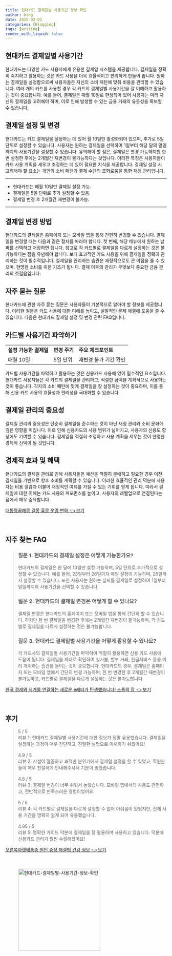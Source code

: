 ```yaml
---
title: 현대카드 결제일별 사용기간 정보 확인
author: bing
date: 2025-02-02
categories: [Blogging]
tags: [writing]
render_with_liquid: false
---
```



<h2 id='현대카드_결제일별_사용기간'>현대카드 결제일별 사용기간</h2>

<p>현대카드는 다양한 카드 사용자에게 유용한 결제일 시스템을 제공합니다. 결제일을 정확히 숙지하고 활용하는 것은 카드 사용을 더욱 효율적이고 편리하게 만들어 줍니다. 원하는 결제일을 설정함으로써 사용자들은 자신의 소비 패턴에 맞춰 비용을 관리할 수 있습니다. 여러 개의 카드를 사용할 경우 각 카드의 결제일별 사용기간을 잘 이해하고 활용하는 것이 중요합니다. 예를 들어, 결제일은 매월 10일로 한정되어 있어 사용자는 미리 자신의 결제일을 고려해야 하며, 이로 인해 발생할 수 있는 금융 거래의 유동성을 확보할 수 있습니다.</p>

<h2 id='결제일_설정과_변경'>결제일 설정 및 변경</h2>

<p>현대카드는 카드 결제일을 설정하는 데 있어 월 10일만 활성화되어 있으며, 추가로 5일 단위로 설정할 수 있습니다. 사용자는 원하는 결제일을 선택하여 1일부터 해당 달의 말일까지의 사용기간을 설정할 수 있습니다. 유의해야 할 점은, 결제일은 변경 가능하지만 한 번 설정한 후에는 2개월간 재변경이 불가능하다는 것입니다. 이러한 특징은 사용자들이 카드 사용 계획을 세우고 조정하는 데 있어 필요한 지식을 제공합니다. 결제일 설정 시 고려해야 할 요소는 개인의 소비 패턴과 결제 수단의 조화로움을 통한 재정 관리입니다.</p>

<hr />

<ul>
    <li>현대카드는 매월 10일만 결제일 설정 가능.</li>
    <li>결제일은 5일 단위로 추가 설정할 수 있음.</li>
    <li>결제일 변경 후 2개월간 재변경이 불가능.</li>
</ul>

<hr />

<h2 id='하루_사용기간_활용법'>결제일 변경 방법</h2>

<p>현대카드의 결제일은 홈페이지 또는 모바일 앱을 통해 간편히 변경할 수 있습니다. 결제일을 변경할 때는 다음과 같은 절차를 따라야 합니다. 첫 번째, 해당 메뉴에서 원하는 날짜를 선택하고 저장하면 됩니다. 참고로 각 카드별로 결제일을 다르게 설정하는 것은 불가능하다는 점을 유념해야 합니다. 보다 효과적인 카드 사용을 위해 결제일을 정확히 관리하는 것이 필수적입니다. 결제일을 관리하는 습관은 재정적으로도 큰 이점을 줄 수 있으며, 현명한 소비를 위한 기초가 됩니다. 결제 이후의 관리가 무엇보다 중요한 금융 관리의 첫걸음입니다.</p>

<h2 id='자주_묻는_질문_QNA'>자주 묻는 질문</h2>

<p>현대카드에 관한 자주 묻는 질문은 사용자들이 기본적으로 알아야 할 정보를 제공합니다. 이러한 질문은 카드 사용에 대한 이해를 높이고, 실질적인 문제 해결에 도움을 줄 수 있습니다. 다음은 현대카드 결제일 설정 및 변경 관련 FAQ입니다.</p>

<h2 id='카드별_사용기간_파악하기'>카드별 사용기간 파악하기</h2>

<table>
    <tr>
        <td><b>설정 가능한 결제일</b></td>
        <td><b>변경 주기</b></td>
        <td><b>주요 체크포인트</b></td>
    </tr>
    <tr>
        <td>매월 10일</td>
        <td>5일 단위</td>
        <td>재변경 불가 기간 확인</td>
    </tr>
</table>

<p>카드별 사용기간을 파악하고 활용하는 것은 신용카드 사용에 있어 필수적인 요소입니다. 현대카드 사용자들은 각 카드의 결제일을 관리하고, 적절한 금액을 계획적으로 사용하는 것이 좋습니다. 각자의 소비 패턴에 맞게 결제일을 잘 설정하는 것이 중요하며, 이를 통해 신용 카드 사용의 효율성과 편리성을 극대화할 수 있습니다.</p>

<h2 id='결제일_관리의_중요성'>결제일 관리의 중요성</h2>

<p>결제일 관리의 중요성은 단순히 결제일을 준수하는 것이 아닌 재정 관리와 소비 문화에 깊은 영향을 미칩니다. 이로 인해 신용카드의 사용 범위가 넓어지고, 사용자의 신용도 향상에도 기여할 수 있습니다. 결제일을 적절히 조정하고 사용 계획을 세우는 것이 현명한 경제적 선택이 될 것입니다.</p>

<h2 id='경제적_효과_및_혜택'>경제적 효과 및 혜택</h2>

<p>현대카드의 결제일 관리로 인해 사용자들은 예산을 적절히 분배하고 필요한 경우 이전 결제일을 기반으로 향후 소비를 계획할 수 있습니다. 이러한 효율적인 관리 덕분에 사용자는 비용 절감과 더불어 재정적인 여유를 가질 수 있는 기회를 얻게 됩니다. 따라서 결제일에 대한 이해는 카드 사용의 퍼포먼스를 높이고, 사용자의 레벨업으로 연결된다는 점에서 매우 중요합니다.</p>


<p><a class="click-button" title="대통령꿈해몽 길몽 흉몽 운명 변화" href="https://aptwhite.github.io/posts/%EB%8C%80%ED%86%B5%EB%A0%B9%EA%BF%88%ED%95%B4%EB%AA%BD-%EA%B8%B8%EB%AA%BD-%ED%9D%89%EB%AA%BD-%EC%9A%B4%EB%AA%85-%EB%B3%80%ED%99%94/" rel="dofollow">대통령꿈해몽 길몽 흉몽 운명 변화 👈 보기</a></p><br>
<h2 id='자주_찾는_FAQ'>자주 찾는 FAQ</h2>
<div itemscope="" itemtype="https://schema.org/FAQPage"> 
<blockquote> 
<div itemscope="" itemprop="mainEntity" itemtype="https://schema.org/Question"> 
<h3 itemprop="name">질문 1. 현대카드의 결제일 설정은 어떻게 가능한가요?</h3> 
<div itemscope="" itemprop="acceptedAnswer" itemtype="https://schema.org/Answer"> 
<span itemprop="text"> 
<p>현대카드의 결제일은 한 달에 10일만 설정 가능하며, 5일 단위로 추가적으로 설정할 수 있습니다. 예를 들어, 23일부터 26일까지 매일 설정이 가능하며, 26일까지 설정할 수 있습니다. 또한 사용자는 원하는 날짜를 결제일로 설정하여 1일부터 말일까지의 사용기간을 선택할 수 있습니다.</p> 
</span> 
</div> 
</div> 

<div itemscope="" itemprop="mainEntity" itemtype="https://schema.org/Question"> 
<h3 itemprop="name">질문 2. 현대카드의 결제일 변경은 어떻게 할 수 있나요?</h3> 
<div itemscope="" itemprop="acceptedAnswer" itemtype="https://schema.org/Answer"> 
<span itemprop="text"> 
<p>결제일 변경은 현대카드의 홈페이지 또는 모바일 앱을 통해 간단히 할 수 있습니다. 하지만 한 번 결제일을 변경한 후에는 2개월간 재변경이 불가능하며, 각 카드별로 결제일을 다르게 설정하는 것은 불가능합니다.</p> 
</span> 
</div> 
</div> 

<div itemscope="" itemprop="mainEntity" itemtype="https://schema.org/Question"> 
<h3 itemprop="name">질문 3. 현대카드 결제일별 사용기간을 어떻게 활용할 수 있나요?</h3> 
<div itemscope="" itemprop="acceptedAnswer" itemtype="https://schema.org/Answer"> 
<span itemprop="text"> 
<p>각 카드사의 결제일별 사용기간을 파악하여 적절히 활용하면 신용 카드 사용에 도움이 됩니다. 결제일을 제대로 확인하여 일시불, 할부 거래, 현금서비스 등을 미리 계획하는 습관을 들이는 것이 중요합니다. 현대카드의 경우, 결제일은 홈페이지 또는 모바일 앱에서 간단히 변경 가능하며, 한 번 변경한 후 2개월간 재변경이 불가능하고, 카드별로 결제일을 다르게 설정하는 것은 불가능합니다.</p> 
</span> 
</div> 
</div> 
</blockquote> 
</div>
<p><a class="click-button" title="한국 경제와 세계를 연결하는 새로운 e레터가 탄생했습니다! 소통의 장" href="https://aptwhite.github.io/posts/%ED%95%9C%EA%B5%AD-%EA%B2%BD%EC%A0%9C%EC%99%80-%EC%84%B8%EA%B3%84%EB%A5%BC-%EC%97%B0%EA%B2%B0%ED%95%98%EB%8A%94-%EC%83%88%EB%A1%9C%EC%9A%B4-e%EB%A0%88%ED%84%B0%EA%B0%80-%ED%83%84%EC%83%9D%ED%96%88%EC%8A%B5%EB%8B%88%EB%8B%A4!-%EC%86%8C%ED%86%B5%EC%9D%98-%EC%9E%A5/" rel="dofollow">한국 경제와 세계를 연결하는 새로운 e레터가 탄생했습니다! 소통의 장 👈 보기</a></p><br>
<h2 id='후기'>후기</h2>
<div itemscope itemtype="https://schema.org/Product">
  <blockquote>
  <div itemprop="review" itemscope itemtype="https://schema.org/Review">
      <div itemprop="reviewRating" itemscope itemtype="https://schema.org/Rating"> <span itemprop="ratingValue">5</span> / <span itemprop="bestRating">5</span> </div>
      <span itemprop="reviewBody">리뷰 1: 현대카드 결제일별 사용기간에 대한 정보가 정말 유용했습니다. 결제일을 설정하는 과정이 매우 간단하고, 친절한 설명으로 이해하기 쉬웠어요!</span>
  </div>
  <br>
  <div itemprop="review" itemscope itemtype="https://schema.org/Review">
      <div itemprop="reviewRating" itemscope itemtype="https://schema.org/Rating"> <span itemprop="ratingValue">4.9</span> / <span itemprop="bestRating">5</span> </div>
      <span itemprop="reviewBody">리뷰 2: 시설이 깔끔하고 쾌적한 분위기에서 결제일 설정을 할 수 있었고, 직원분들이 매우 친절하게 안내해주셔서 기분이 좋았습니다.</span>
  </div>
  <br>
  <div itemprop="review" itemscope itemtype="https://schema.org/Review">
      <div itemprop="reviewRating" itemscope itemtype="https://schema.org/Rating"> <span itemprop="ratingValue">4.8</span> / <span itemprop="bestRating">5</span> </div>
      <span itemprop="reviewBody">리뷰 3: 결제일 변경이 너무 쉬워서 놀랐습니다. 모바일 앱에서의 사용도 간편하고, 전반적으로 만족스러운 경험이었어요.</span>
  </div>
  <br>
  <div itemprop="review" itemscope itemtype="https://schema.org/Review">
      <div itemprop="reviewRating" itemscope itemtype="https://schema.org/Rating"> <span itemprop="ratingValue">5</span> / <span itemprop="bestRating">5</span> </div>
      <span itemprop="reviewBody">리뷰 4: 각 카드별로 결제일을 다르게 설정할 수 없어 아쉬움이 있었지만, 전체 사용 기간을 명확히 알게 되어 유용했습니다.</span>
  </div>
  <br>
  <div itemprop="review" itemscope itemtype="https://schema.org/Review">
      <div itemprop="reviewRating" itemscope itemtype="https://schema.org/Rating"> <span itemprop="ratingValue">4.95</span> / <span itemprop="bestRating">5</span> </div>
      <span itemprop="reviewBody">리뷰 5: 명확한 가이드 덕분에 결제일을 잘 활용하며 사용하고 있습니다. 덕분에 신용카드 관리가 훨씬 수월해졌어요!</span>
  </div>
  </blockquote>
</div>
<p><a class="click-button" title="오른쪽아랫배통증 원인 증상 해결법 건강 정보" href="https://aptwhite.github.io/posts/%EC%98%A4%EB%A5%B8%EC%AA%BD%EC%95%84%EB%9E%AB%EB%B0%B0%ED%86%B5%EC%A6%9D-%EC%9B%90%EC%9D%B8-%EC%A6%9D%EC%83%81-%ED%95%B4%EA%B2%B0%EB%B2%95-%EA%B1%B4%EA%B0%95-%EC%A0%95%EB%B3%B4/" rel="dofollow">오른쪽아랫배통증 원인 증상 해결법 건강 정보 👈 보기</a></p><br>
<figure class="image"><img src="https://aptwhite.github.io/assets/img/thumbnail/현대카드-결제일별-사용기간-정보-확인.webp" alt="현대카드-결제일별-사용기간-정보-확인" width="256" height="256"></figure>